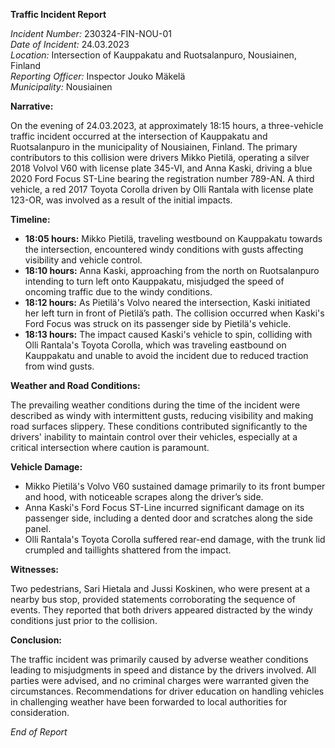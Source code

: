 **Traffic Incident Report**

*Incident Number:* 230324-FIN-NOU-01  
*Date of Incident:* 24.03.2023  
*Location:* Intersection of Kauppakatu and Ruotsalanpuro, Nousiainen, Finland  
*Reporting Officer:* Inspector Jouko Mäkelä  
*Municipality:* Nousiainen  

**Narrative:**

On the evening of 24.03.2023, at approximately 18:15 hours, a three-vehicle traffic incident occurred at the intersection of Kauppakatu and Ruotsalanpuro in the municipality of Nousiainen, Finland. The primary contributors to this collision were drivers Mikko Pietilä, operating a silver 2018 Volvol V60 with license plate 345-VI, and Anna Kaski, driving a blue 2020 Ford Focus ST-Line bearing the registration number 789-AN. A third vehicle, a red 2017 Toyota Corolla driven by Olli Rantala with license plate 123-OR, was involved as a result of the initial impacts.

**Timeline:**

- **18:05 hours:** Mikko Pietilä, traveling westbound on Kauppakatu towards the intersection, encountered windy conditions with gusts affecting visibility and vehicle control.
- **18:10 hours:** Anna Kaski, approaching from the north on Ruotsalanpuro intending to turn left onto Kauppakatu, misjudged the speed of oncoming traffic due to the windy conditions.
- **18:12 hours:** As Pietilä's Volvo neared the intersection, Kaski initiated her left turn in front of Pietilä’s path. The collision occurred when Kaski's Ford Focus was struck on its passenger side by Pietilä's vehicle.
- **18:13 hours:** The impact caused Kaski's vehicle to spin, colliding with Olli Rantala's Toyota Corolla, which was traveling eastbound on Kauppakatu and unable to avoid the incident due to reduced traction from wind gusts.

**Weather and Road Conditions:**

The prevailing weather conditions during the time of the incident were described as windy with intermittent gusts, reducing visibility and making road surfaces slippery. These conditions contributed significantly to the drivers' inability to maintain control over their vehicles, especially at a critical intersection where caution is paramount.

**Vehicle Damage:**

- Mikko Pietilä's Volvo V60 sustained damage primarily to its front bumper and hood, with noticeable scrapes along the driver’s side.
- Anna Kaski's Ford Focus ST-Line incurred significant damage on its passenger side, including a dented door and scratches along the side panel.
- Olli Rantala's Toyota Corolla suffered rear-end damage, with the trunk lid crumpled and taillights shattered from the impact.

**Witnesses:**

Two pedestrians, Sari Hietala and Jussi Koskinen, who were present at a nearby bus stop, provided statements corroborating the sequence of events. They reported that both drivers appeared distracted by the windy conditions just prior to the collision.

**Conclusion:**

The traffic incident was primarily caused by adverse weather conditions leading to misjudgments in speed and distance by the drivers involved. All parties were advised, and no criminal charges were warranted given the circumstances. Recommendations for driver education on handling vehicles in challenging weather have been forwarded to local authorities for consideration.

*End of Report*